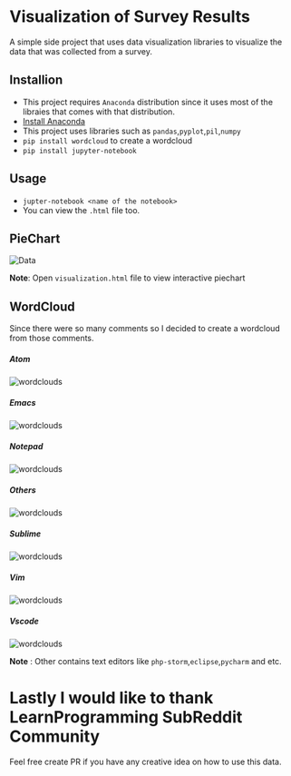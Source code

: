 # Visualization of Survey Results
A simple side project that uses data visualization libraries to visualize the data that was collected from a survey.

## Installion
- This project requires `Anaconda` distribution since it uses most of the libraies that comes with that distribution.
- [Install Anaconda](https://docs.anaconda.com/anaconda/install/)
- This project uses libraries such as `pandas`,`pyplot`,`pil`,`numpy`
- `pip install wordcloud` to create a wordcloud
- `pip install jupyter-notebook`

## Usage
- `jupter-notebook <name of the notebook>`
- You can view the `.html` file too.

## PieChart
![Data](newplot.png)

**Note**: Open `visualization.html` file to view interactive piechart

## WordCloud
Since there were so many comments so I decided to create a wordcloud from those comments.

##### Atom
![wordclouds](wordclouds/atom.png) 
##### Emacs
![wordclouds](wordclouds/emacs.png) 
##### Notepad
![wordclouds](wordclouds/notepad.png) 
##### Others
![wordclouds](wordclouds/others.png) 
##### Sublime
![wordclouds](wordclouds/sublime.png)
##### Vim 
![wordclouds](wordclouds/vim.png)
##### Vscode
![wordclouds](wordclouds/vscode.png)

**Note** : Other contains text editors like `php-storm`,`eclipse`,`pycharm` and etc.

# Lastly I would like to thank LearnProgramming SubReddit Community
Feel free create PR if you have any creative idea on how to use this data.
